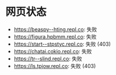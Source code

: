# 网页状态
- https://beaspy--hting.repl.co: 失败
- https://figura.hpbmm.repl.co: 失败
- https://start--stpstyc.repl.co: 失败 (403)
- https://chatai.cokio.repl.co: 失败
- https://tr--slind.repl.co: 失败
- https://ls.tpjow.repl.co: 失败 (403)
